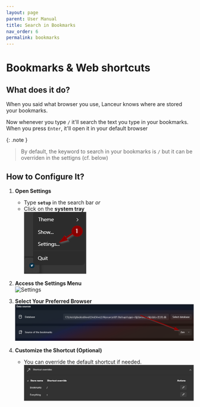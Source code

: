 ```yaml
---
layout: page
parent: User Manual
title: Search in Bookmarks
nav_order: 6
permalink: bookmarks
---
```


# Bookmarks & Web shortcuts

## What does it do?

When you said what browser you use, Lanceur knows where are stored your bookmarks.

Now whenever you type `/` it'll search the text you type in your bookmarks. When you press `Enter`, it'll open it in your default browser

{: .note }

> By default, the keyword to search in your bookmarks is `/` but it can be overriden in the settigns (cf. below)

## How to Configure It?

1. **Open Settings**

   - Type **`setup`** in the search bar _or_
   - Click on the **system tray**  
     ![System tray](../../assets/images/usermanual/system_tray_settings.png)

2. **Access the Settings Menu**  
   ![Settings](../../assets/images/usermanual/settings.png)

3. **Select Your Preferred Browser**  
   ![Bookmark settings](../../assets/images/usermanual/bookmark_settings.png)

4. **Customize the Shortcut (Optional)**
   - You can override the default shortcut if needed.  
     ![Bookmark settings](../../assets/images/usermanual/bookmark_settings_2.png)
